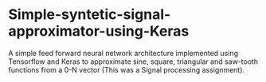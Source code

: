 # Simple-syntetic-signal-approximator-using-Keras
A simple feed forward neural network architecture implemented using Tensorflow and Keras to approximate sine, square, triangular and saw-tooth functions from a 0-N vector (This was a Signal processing assignment). 
